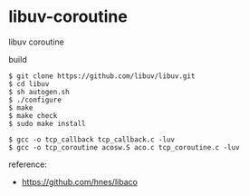 # libuv-coroutine
libuv coroutine

build
```
$ git clone https://github.com/libuv/libuv.git
$ cd libuv
$ sh autogen.sh
$ ./configure
$ make
$ make check
$ sudo make install

$ gcc -o tcp_callback tcp_callback.c -luv
$ gcc -o tcp_coroutine acosw.S aco.c tcp_coroutine.c -luv
```

reference:
 - https://github.com/hnes/libaco
